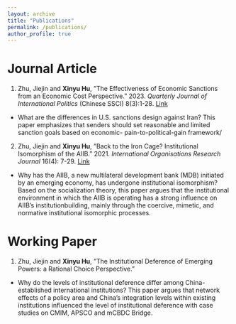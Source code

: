```yaml
---
layout: archive
title: "Publications"
permalink: /publications/
author_profile: true
---
```

# Journal Article
1. Zhu, Jiejin and **Xinyu Hu**, ”The Effectiveness of Economic Sanctions from an Economic Cost Perspective.” 2023. _Quarterly Journal of International Politics_ (Chinese SSCI) 8(3):1-28. [Link](https://kns.cnki.net/kcms2/article/abstract?v=v0gKrRoz1Uc-j9oSBpDl_nsInltpSRM9s2sk2cTH3P6pXO1O20JmKpw6ZiQG6LmSDQpf8iK4_OoEfaB_IqEKuTD4-jjTWYcJBGnXWiT06YKeeiuZmlWq56OTJYB7rDD-hdvlYa4a5vs=&uniplatform=NZKPT&flag=copy)
  * What are the differences in U.S. sanctions design against Iran? This paper emphasizes that senders should set reasonable and limited sanction goals based on economic- pain-to-political-gain framework/

2. Zhu, Jiejin and **Xinyu Hu**, ”Back to the Iron Cage? Institutional Isomorphism of the AIIB.” 2021. _International Organisations Research Journal_ 16(4): 7-29. [Link](https://iorj.hse.ru/data/2022/03/28/1798707059/1%20Zhu%204-19.pdf)

  * Why has the AIIB, a new multilateral development bank (MDB) initiated by an emerging economy, has undergone institutional isomorphism? Based on the socialization theory, this paper argues that the institutional environment in which the AIIB is operating has a strong influence on AIIBʼs institutionbuilding, mainly through the coercive, mimetic, and normative institutional isomorphic processes.

# Working Paper
1. Zhu, Jiejin and **Xinyu Hu**, ”The Institutional Deference of Emerging Powers: a Rational Choice Perspective.”
  * Why do the levels of institutional deference differ among China-established international institutions? This paper argues that network effects of a policy area and China’s integration levels within existing institutions influenced the level of institutional deference with case studies on CMIM, APSCO and mCBDC Bridge.
